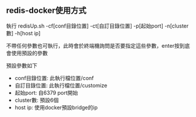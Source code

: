 redis-docker使用方式
---
執行 redisUp.sh -cf[conf目錄位置] -ct[自訂目錄位置] -p[起始port] -n[cluster數] -h[host ip]

不帶任何參數也可執行，此時會於終端機詢問是否要指定這些參數，enter按到底會使用預設的參數

預設參數如下
- conf目錄位置: 此執行檔位置/conf
- 自訂目錄位置: 此執行檔位置/customize
- 起始port: 自6379 port開始
- cluster數: 預設6個
- host ip: 使用docker預設bridge的ip
